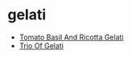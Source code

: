 # gelati

 * [Tomato Basil And Ricotta Gelati](../index/t/tomato-basil-and-ricotta-gelati-239808.json)
 * [Trio Of Gelati](../index/t/trio-of-gelati-106501.json)
